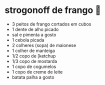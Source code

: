 # strogonoff de frango :chicken:

- 3 peitos de frango cortados em cubos
- 1 dente de alho picado
- sal e pimenta a gosto
- 1 cebola picada
- 2 colheres (sopa) de maionese
- 1 colher de manteiga
- 1/2 copo de [ketchup
- 1/3 copo de mostarda
- 1 copo de cogumelos
- 1 copo de creme de leite
- batata palha a gosto

